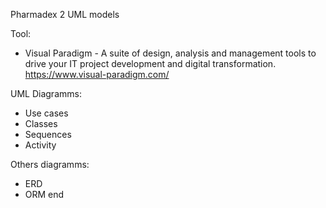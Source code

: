 Pharmadex 2 UML models

Tool:
* Visual Paradigm - A suite of design, analysis and management tools to drive your IT project development and digital transformation. https://www.visual-paradigm.com/

UML Diagramms:
* Use cases
* Classes
* Sequences
* Activity

Others diagramms:
* ERD
* ORM
end
